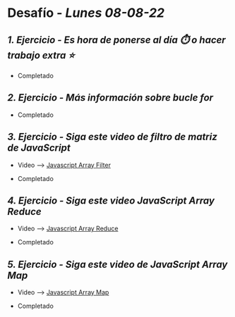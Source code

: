 # Desafío - *Lunes 08-08-22*

## *1. Ejercicio - Es hora de ponerse al día ⏱️ o hacer trabajo extra ⭐*

- Completado


## *2. Ejercicio - Más información sobre bucle for*

- Completado

## *3. Ejercicio - Siga este video de filtro de matriz de JavaScript*

- Video --> [Javascript Array Filter](https://www.youtube.com/watch?v=4_iT6EGkQfk)

- Completado

## *4. Ejercicio - Siga este video JavaScript Array Reduce*

- Video --> [Javascript Array Reduce](https://www.youtube.com/watch?v=g1C40tDP0Bk)

- Completado

## *5. Ejercicio - Siga este video de JavaScript Array Map*

- Video --> [Javascript Array Map](https://www.youtube.com/watch?v=G3BS3sh3D8Q)

- Completado

